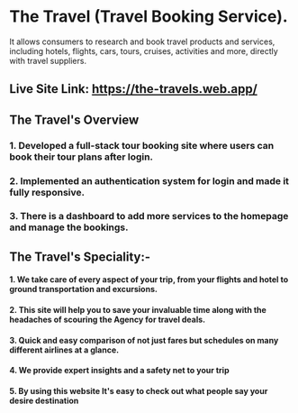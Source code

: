# The Travel (Travel Booking Service).
It allows consumers to research and book travel products and services, including hotels, flights, cars, tours, cruises, activities and more, directly with travel suppliers. 

## Live Site Link: https://the-travels.web.app/
## The Travel's Overview
### 1. Developed a full-stack tour booking site where users can book their tour plans after login.
### 2. Implemented an authentication system for login and made it fully responsive.
### 3. There is a dashboard to add more services to the homepage and manage the bookings.

## The Travel's Speciality:-
#### 1. We take care of every aspect of your trip, from your flights and hotel to ground transportation and excursions.

#### 2. This site will help you to save your invaluable time along with the headaches of scouring the Agency for travel deals. 

#### 3. Quick and easy comparison of not just fares but schedules on many different airlines at a glance.

#### 4. We provide expert insights and a safety net to your trip 

#### 5. By using this website It's easy to check out what people say your desire destination
